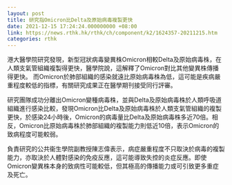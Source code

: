 ```yaml
---
layout: post
title: 研究指Omicron比Delta及原始病毒複製更快
date: 2021-12-15 17:24:24.000000000 +08:00
link: https://news.rthk.hk/rthk/ch/component/k2/1624357-20211215.htm
categories: rthk
---
```


港大醫學院研究發現，新型冠狀病毒變異株Omicron相較Delta及原始病毒株，在人類支氣管組織複製得更快，醫學院說，這解釋了Omicron對比其他變異株傳播得更快。 而Omicron於肺部組織的感染就遠比原始病毒株為低，這可能是疾病嚴重程度較低的指標，有關研究成果正在醫學期刊接受同行評審。

研究團隊成功分離出Omicron變種病毒株，並與Delta及原始病毒株於人類呼吸道組織進行感染比較，發現Omicron比Delta及原始病毒株於人類支氣管組織的複製更快，於感染24小時後，Omicron的病毒量比Delta及原始病毒株多近70倍。相反，Omicron比原始病毒株於肺部組織的複製能力則低近10倍，表示Omicron的致病程度可能較弱。

負責研究的公共衞生學院副教授陳志偉表示，病症嚴重程度不只取決於病毒的複製能力，亦取決於人體對感染的免疫反應，這可能導致失控的炎症反應。即使Omicron變異株本身的致病性可能較低，但其極高的傳播能力或可引致更多重症及死亡。
